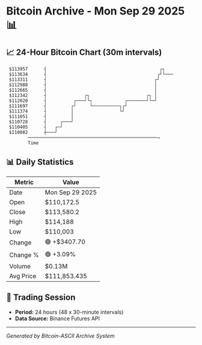 # Bitcoin Archive - Mon Sep 29 2025 📊

## 📈 24-Hour Bitcoin Chart (30m intervals)

```
 $113957      ┤                                          ┌┐    
 $113634      ┤                                         ┌┘└─── 
 $113311      ┤                                        ┌┘      
 $112988      ┤                                        │       
 $112665      ┤                                        │       
 $112342      ┤              ┌┐                     ┌┐ │       
 $112020      ┤          ┌───┘└┐            ┌───────┘└─┘       
 $111697      ┤         ┌┘     └──────────┐┌┘                  
 $111374      ┤         │                 └┘                   
 $111051      ┤         │                                      
 $110728      ┤     ┌───┘                                      
 $110405      ┤   ┌─┘                                          
 $110082      ┼───┘                                            
        ────────────────────────────────────────────────→
        Time
```

## 📊 Daily Statistics

| Metric | Value |
|--------|-------|
| Date | Mon Sep 29 2025 |
| Open | $110,172.5 |
| Close | $113,580.2 |
| High | $114,188 |
| Low | $110,003 |
| Change | 🟢 +$3407.70 |
| Change % | 🟢 +3.09% |
| Volume | $0.13M |
| Avg Price | $111,853.435 |

## 📅 Trading Session

- **Period:** 24 hours (48 x 30-minute intervals)
- **Data Source:** Binance Futures API

---
*Generated by Bitcoin-ASCII Archive System*
